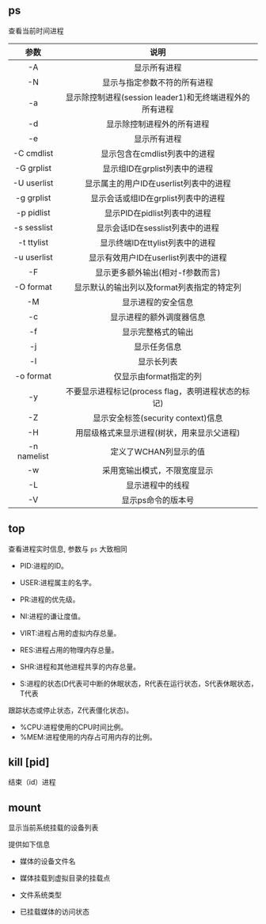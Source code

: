 ## ps

查看当前时间进程

|     参数     |                          说明                           |
| :----------: | :-----------------------------------------------------: |
|      -A      |                      显示所有进程                       |
|      -N      |              显示与指定参数不符的所有进程               |
|      -a      | 显示除控制进程(session leader1)和无终端进程外的所有进程 |
|      -d      |               显示除控制进程外的所有进程                |
|      -e      |                      显示所有进程                       |
|  -C cmdlist  |              显示包含在cmdlist列表中的进程              |
|  -G grplist  |              显示组ID在grplist列表中的进程              |
| -U userlist  |         显示属主的用户ID在userlist列表中的进程          |
|  -g grplist  |           显示会话或组ID在grplist列表中的进程           |
|  -p pidlist  |              显示PID在pidlist列表中的进程               |
| -s  sesslist |            显示会话ID在sesslist列表中的进程             |
| -t  ttylist  |             显示终端ID在ttylist列表中的进程             |
| -u  userlist |          显示有效用户ID在userlist列表中的进程           |
|      -F      |            显示更多额外输出(相对-f参数而言)             |
|  -O format   |       显示默认的输出列以及format列表指定的特定列        |
|      -M      |                   显示进程的安全信息                    |
|      -c      |                显示进程的额外调度器信息                 |
|      -f      |                   显示完整格式的输出                    |
|      -j      |                      显示任务信息                       |
|      -l      |                       显示长列表                        |
|  -o format   |                 仅显示由format指定的列                  |
|      -y      |   不要显示进程标记(process flag，表明进程状态的标记)    |
|      -Z      |           显示安全标签(security context)信息            |
|      -H      |       用层级格式来显示进程(树状，用来显示父进程)        |
| -n namelist  |                  定义了WCHAN列显示的值                  |
|      -w      |              采用宽输出模式，不限宽度显示               |
|      -L      |                    显示进程中的线程                     |
|      -V      |                   显示ps命令的版本号                    |

## top

查看进程实时信息, 参数与 `ps` 大致相同

- PID:进程的ID。 
- USER:进程属主的名字。 
- PR:进程的优先级。 

- NI:进程的谦让度值。 
- VIRT:进程占用的虚拟内存总量。 
- RES:进程占用的物理内存总量。 
- SHR:进程和其他进程共享的内存总量。 
- S:进程的状态(D代表可中断的休眠状态，R代表在运行状态，S代表休眠状态，T代表 

跟踪状态或停止状态，Z代表僵化状态)。 

- %CPU:进程使用的CPU时间比例。 
- %MEM:进程使用的内存占可用内存的比例。 

## kill [pid]

结束（id）进程 

## mount 

显示当前系统挂载的设备列表

提供如下信息

- 媒体的设备文件名
- 媒体挂载到虚拟目录的挂载点
- 文件系统类型 

-  已挂载媒体的访问状态 



